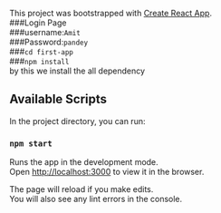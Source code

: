 This project was bootstrapped with [Create React App](https://github.com/facebook/create-react-app).<br>
###Login Page<br>
###username:`Amit`<br>
###Password:`pandey`<br>
###`cd first-app`<br>
###`npm install`<br>
by this we install the all dependency<br>
## Available Scripts

In the project directory, you can run:

### `npm start`

Runs the app in the development mode.<br>
Open [http://localhost:3000](http://localhost:3000) to view it in the browser.

The page will reload if you make edits.<br>
You will also see any lint errors in the console.

